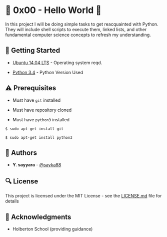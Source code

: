 # :shell: 0x00 - Hello World :shell:

In this project I will be doing simple tasks to get reacquainted with Python. They will include shell scripts to execute them, linked lists, and other fundamental computer science concepts to refresh my understanding.

## :running: Getting Started

* [Ubuntu 14.04 LTS](http://releases.ubuntu.com/14.04/) - Operating system reqd.

* [Python 3.4](https://www.python.org/download/releases/3.4.0/) - Python Version Used

## :warning: Prerequisites

* Must have `git` installed

* Must have repository cloned

* Must have `python3` installed

```
$ sudo apt-get install git
```

```
$ sudo apt-get install python3
```

## :blue_book: Authors
* **Y. sayyara** - [@sayka88](https://github.com/sayka88)

## :mag: License

This project is licensed under the MIT License - see the [LICENSE.md](https://github.com/sayka88/holbertonschool-higher_level_programming/blob/master/LICENSE.md) file for details



## :mega: Acknowledgments

* Holberton School (providing guidance)
